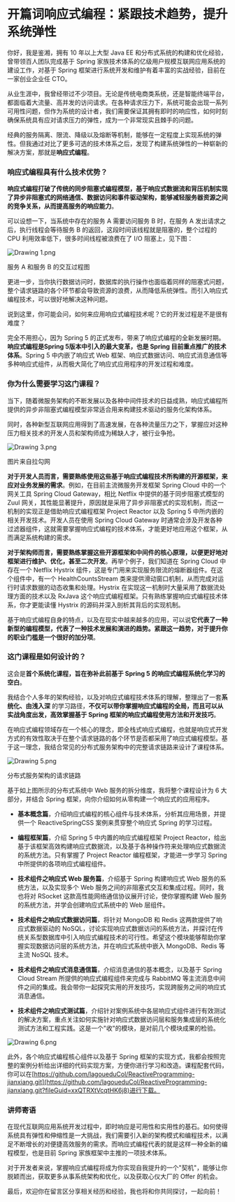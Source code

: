 # 开篇词响应式编程：紧跟技术趋势，提升系统弹性

你好，我是鉴湘，拥有 10 年以上大型 Java EE 和分布式系统的构建和优化经验，曾带领百人团队完成基于 Spring 家族技术体系的亿级用户规模互联网应用系统的建设工作，对基于 Spring 框架进行系统开发和维护有着丰富的实战经验，目前在一家创业企业任 CTO。

从业生涯中，我曾经带过不少项目。无论是传统电商类系统，还是智能终端平台，都面临着大流量、高并发的访问请求。在各种请求压力下，系统可能会出现一系列可用性问题，但作为系统的设计者，我们需要保证其拥有即时的响应性，如何时刻确保系统具有应对请求压力的弹性，成为一个非常现实且棘手的问题。

经典的服务隔离、限流、降级以及熔断等机制，能够在一定程度上实现系统的弹性。但我通过对比了更多可选的技术体系之后，发现了构建系统弹性的一种崭新的解决方案，那就是**响应式编程**。

### 响应式编程具有什么技术优势？

**响应式编程打破了传统的同步阻塞式编程模型，基于响应式数据流和背压机制实现了异步非阻塞式的网络通信、数据访问和事件驱动架构，能够减轻服务器资源之间的竞争关系，从而提高服务的响应能力**。

可以设想一下，当系统中存在的服务 A 需要访问服务 B 时，在服务 A 发出请求之后，执行线程会等待服务 B 的返回，这段时间该线程就是阻塞的，整个过程的 CPU 利用效率低下，很多时间线程被浪费在了 I/O 阻塞上，见下图：


<Image alt="Drawing 1.png" src="https://s0.lgstatic.com/i/image6/M01/21/30/CioPOWBUG6KATK1_AACXEb1VXVw840.png"/> 
  
服务 A 和服务 B 的交互过程图

更进一步，当你执行数据访问时，数据库的执行操作也面临着同样的阻塞式问题，整个请求链路的各个环节都会导致资源的浪费，从而降低系统弹性。而引入响应式编程技术，可以很好地解决这种问题。

说到这里，你可能会问，如何来应用响应式编程技术呢？它的开发过程是不是很有难度？

完全不用担心，因为 Spring 5 的正式发布，带来了响应式编程的全新发展时期。**响应式编程是Spring 5版本中引入的最大变革，也是 Spring 目前重点推广的技术体系**。Spring 5 中内嵌了响应式 Web 框架、响应式数据访问、响应式消息通信等多种响应式组件，从而极大简化了响应式应用程序的开发过程和难度。

### 你为什么需要学习这门课程？

当下，随着微服务架构的不断发展以及各种中间件技术的日益成熟，响应式编程所提供的异步非阻塞式编程模型非常适合用来构建技术驱动的服务化架构体系。

同时，各种新型互联网应用得到了高速发展，在各种流量压力之下，掌握应对这种压力相关技术的开发人员和架构师成为稀缺人才，被行业争抢。


<Image alt="Drawing 3.png" src="https://s0.lgstatic.com/i/image6/M00/21/34/Cgp9HWBUG7WAFLQMAApLFtP4RU8441.png"/> 
  
图片来自拉勾网

**对于开发人员而言，需要熟练使用这些基于响应式编程技术所构建的开源框架，来应对业务发展的需求**。例如，在目前主流微服务开发框架 Spring Cloud 中的一个网关工具 Spring Cloud Gateway，相比 Netflix 中提供的基于同步阻塞式模型的 Zuul 网关，其性能显著提升，原因就是采用了异步非阻塞式的实现机制，而这一机制的实现正是借助响应式编程框架 Project Reactor 以及 Spring 5 中所内嵌的相关开发技术。开发人员在使用 Spring Cloud Gateway 时通常会涉及开发各种过滤器组件，这就需要掌握响应式编程的技术体系，才能更好地应用这个框架，从而满足系统构建的需求。

**对于架构师而言，需要熟练掌握这些开源框架和中间件的核心原理，以便更好地对框架进行维护、优化，甚至二次开发**。再举个例子，我们知道在 Spring Cloud 中存在一个 Netflix Hystrix 组件，这是专门用来实现服务限流的熔断器组件。在这个组件中，有一个 HealthCountsStream 类来提供滑动窗口机制，从而完成对运行时请求数据的动态收集和处理。Hystrix 在实现这一机制时大量采用了数据流处理方面的技术以及 RxJava 这个响应式编程框架。只有熟练掌握响应式编程技术体系，你才更能读懂 Hystrix 的源码并深入剖析其背后的实现机制。

基于响应式编程自身的特点，以及在现实中越来越多的应用，可以说**它代表了一种新型的编程模型，代表了一种技术发展和演进的趋势。紧跟这一趋势，对于提升你的职业门槛是一个很好的加分项**。

### 这门课程是如何设计的？

这会是**首个系统化课程，旨在弥补此前基于 Spring 5 的响应式编程系统化学习的空白**。

我结合个人多年的架构经验，以及对响应式编程技术体系的理解，整理出了一套**系统化、由浅入深** 的学习路径，**不仅可以带你掌握响应式编程的全局，而且可以从实战角度出发，高效掌握基于 Spring 框架的响应式编程使用方法和开发技巧**。

在响应式编程领域存在一个核心的理念，即全栈式响应式编程，也就是响应式开发方式的有效性取决于在整个请求链路的各个环节是否都采用了响应式编程模型。基于这一理念，我结合常见的分布式服务架构中的完整请求链路来设计了课程体系。


<Image alt="Drawing 5.png" src="https://s0.lgstatic.com/i/image6/M01/21/31/CioPOWBUG8GANZDnAAEppRV0il4397.png"/> 
  
分布式服务架构的请求链路

基于如上图所示的分布式系统中 Web 服务的拆分维度，我将整个课程设计为 6 大部分，并结合 Spring 框架，向你介绍如何从零构建一个响应式的应用程序。

* **基本概念篇**，介绍响应式编程的核心组件与技术体系，分析其应用场景，并提供一个 ReactiveSpringCSS 案例来贯穿整个响应式 Spring 的学习过程。

* **编程框架篇**，介绍 Spring 5 中内置的响应式编程框架 Project Reactor，给出基于该框架高效构建响应式数据流，以及基于各种操作符来处理响应式数据流的系统方法。只有掌握了 Project Reactor 编程框架，才能进一步学习 Spring 中所提供的各项响应式编程组件。

* **技术组件之响应式 Web 服务篇**，介绍基于 Spring 构建响应式 Web 服务的系统方法，以及实现多个 Web 服务之间的非阻塞式交互和集成过程。同时，我也将对 RSocket 这款高性能网络通信协议展开讨论，使你掌握构建 Web 服务的系统方法，并学会创建响应式系统中的 Web 层组件。

* **技术组件之响应式数据访问篇**，将针对 MongoDB 和 Redis 这两款提供了响应式数据驱动的 NoSQL，讨论实现响应式数据访问的系统方法，并探讨在传统关系型数据库中引入响应式编程技术的可行性。希望这个模块能够帮助你掌握实现数据访问层的系统方法，并在响应式系统中嵌入 MongoDB、Redis 等主流 NoSQL 技术。

* **技术组件之响应式消息通信篇**，介绍消息通信的基本概念，以及基于 Spring Cloud Stream 所提供的响应式编程组件来完成与 RabbitMQ 等主流消息中间件之间的集成。我会带你一起探究实用的开发技巧，实现跨服务之间的响应式消息通信。

* **技术组件之响应式测试篇**，介绍针对案例系统中各层响应式组件进行有效测试的解决方案，重点关注如何实施针对响应式数据访问层和服务集成层的系统化测试方法和工程实践。这是一个"收"的模块，是对前几个模块成果的检验。


<Image alt="Drawing 6.png" src="https://s0.lgstatic.com/i/image6/M00/21/34/Cgp9HWBUG8uALiz3AAQqPoZFejk244.png"/> 


此外，各个响应式编程核心组件以及基于 Spring 框架的实现方式，我都会按照完整的案例分析给出详细的代码实现方案，方便你进行学习和改造。课程配套代码，你可以在[https://github.com/lagoueduCol/ReactiveProgramming-jianxiang.git](https://github.com/lagoueduCol/ReactiveProgramming-jianxiang.git?fileGuid=xxQTRXtVcqtHK6j8)进行下载。

### 讲师寄语

在现代互联网应用系统开发过程中，即时响应是可用性和实用性的基石。如何使得系统具有弹性和伸缩性是一大挑战，我们需要引入新的架构模式和编程技术，以满足不断增长的对便捷高效服务的需求。而响应式编程代表的就是这样一种全新的编程模型，也是目前 Spring 家族框架中主推的一项技术体系。

对于开发者来说，掌握响应式编程将成为你实现自我提升的一个"契机"，能够让你脱颖而出，获取更多从事系统架构和优化，以及获取心仪大厂的 Offer 的机会。

最后，欢迎你在留言区分享相关经历和经验，我也将和你共同探讨，一起向前！

